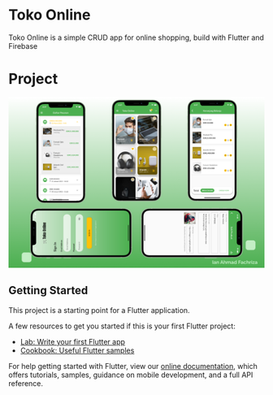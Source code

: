 # Toko Online

Toko Online is a simple CRUD app for online shopping, build with Flutter and Firebase

# Project
![img](https://github.com/ianahmfac/images/blob/master/Toko%20Online.png?raw=true)

## Getting Started

This project is a starting point for a Flutter application.

A few resources to get you started if this is your first Flutter project:

- [Lab: Write your first Flutter app](https://flutter.dev/docs/get-started/codelab)
- [Cookbook: Useful Flutter samples](https://flutter.dev/docs/cookbook)

For help getting started with Flutter, view our
[online documentation](https://flutter.dev/docs), which offers tutorials,
samples, guidance on mobile development, and a full API reference.
